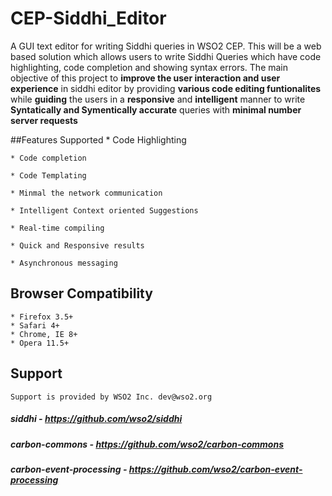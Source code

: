 # CEP-Siddhi_Editor

A GUI text editor for writing Siddhi queries in WSO2 CEP. This will be a web based solution which allows users to write Siddhi Queries which have code highlighting, code completion and showing syntax errors.
The main objective of this project to **improve the user interaction and user experience** in siddhi editor by providing **various code editing funtionalites**
while **guiding** the users in a **responsive** and **intelligent** manner to write **Syntatically  and Symentically accurate** queries with **minimal number server requests**



##Features Supported
    * Code Highlighting
        
    * Code completion
        
    * Code Templating
      
    * Minmal the network communication
    
    * Intelligent Context oriented Suggestions
    
    * Real-time compiling 
    
    * Quick and Responsive results
    
    * Asynchronous messaging 
    


## Browser Compatibility
    * Firefox 3.5+   
    * Safari 4+
    * Chrome, IE 8+
    * Opera 11.5+

## Support

    Support is provided by WSO2 Inc. dev@wso2.org
      


##### siddhi - https://github.com/wso2/siddhi
##### carbon-commons - https://github.com/wso2/carbon-commons
##### carbon-event-processing - https://github.com/wso2/carbon-event-processing 
    
    
